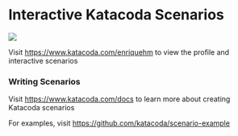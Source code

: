 # Interactive Katacoda Scenarios

[![](http://shields.katacoda.com/katacoda/enriquehm/count.svg)](https://www.katacoda.com/enriquehm "Get your profile on Katacoda.com")

Visit https://www.katacoda.com/enriquehm to view the profile and interactive scenarios

### Writing Scenarios
Visit https://www.katacoda.com/docs to learn more about creating Katacoda scenarios

For examples, visit https://github.com/katacoda/scenario-example
